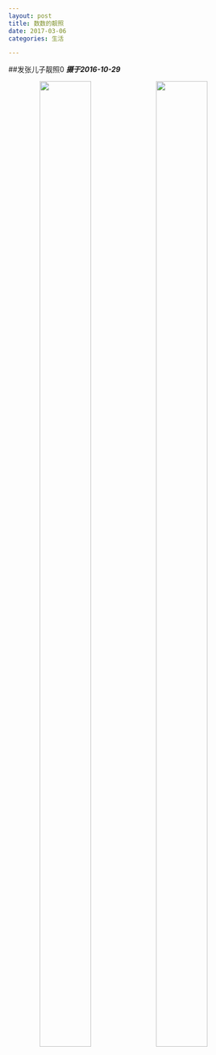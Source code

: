 ```yaml
---
layout: post
title: 数数的靓照
date: 2017-03-06
categories: 生活

---
```


##发张儿子靓照0
***摄于2016-10-29***
<div style="text-align:center;display:inline;white-space: nowrap;">
<img src="http://jiangzerui.cn/public/asset/pic/shushu01.JPG" style="width:45%;height:70%" />
<img src="http://jiangzerui.cn/public/asset/pic/shushu02.JPG" style="width:45%;height:70%" />
</div>


